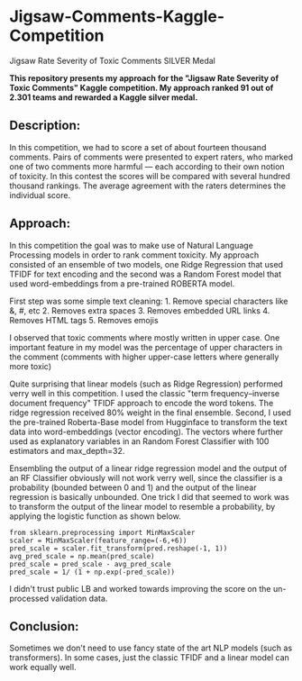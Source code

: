 # Jigsaw-Comments-Kaggle-Competition
Jigsaw Rate Severity of Toxic Comments SILVER Medal

**This repository presents my approach for the "Jigsaw Rate Severity of Toxic Comments" Kaggle competition. My approach ranked 91 out of 2.301 teams and rewarded a Kaggle silver medal.**

## Description:

In this competition, we had to score a set of about fourteen thousand comments. Pairs of comments were presented to expert raters, who marked one of two comments more harmful — each according to their own notion of toxicity. In this contest the scores will be compared with several hundred thousand rankings. The average agreement with the raters determines the individual score. 

## Approach:

In this competition the goal was to make use of Natural Language Processing models in order to rank comment toxicity.
My approach consisted of an ensemble of two models, one Ridge Regression that used TFIDF for text encoding and the second was a Random Forest model that used word-embeddings from a pre-trained ROBERTA model.

First step was some simple text cleaning:
    1. Remove special characters like &, #, etc
    2. Removes extra spaces
    3. Removes embedded URL links
    4. Removes HTML tags
    5. Removes emojis
    
I observed that toxic comments where mostly written in upper case. One important feature in my model was the percentage of upper characters in the comment (comments with higher upper-case letters where generally more toxic)

Quite surprising that linear models (such as Ridge Regression) performed verry well in this competition. I used the classic "term frequency–inverse document frequency" TFIDF approach to encode the word tokens. The ridge regression received 80% weight in the final ensemble. Second, I used the pre-trained Roberta-Base model from Hugginface to transform the text data into word-embeddings (vector encoding). The vectors where further used as explanatory variables in an Random Forest Classifier with 100 estimators and max_depth=32.

Ensembling the output of a linear ridge regression model and the output of an RF Classifier obviously will not work verry well, since the classifier is a probability (bounded between 0 and 1) and the output of the linear regression is basically unbounded. One trick I did that seemed to work was to transform the output of the linear model to resemble a probability, by applying the logistic function as shown below.

    from sklearn.preprocessing import MinMaxScaler
    scaler = MinMaxScaler(feature_range=(-6,+6))
    pred_scale = scaler.fit_transform(pred.reshape(-1, 1))
    avg_pred_scale = np.mean(pred_scale)
    pred_scale = pred_scale - avg_pred_scale
    pred_scale = 1/ (1 + np.exp(-pred_scale))

I didn't trust public LB and worked towards improving the score on the un-processed validation data.

## Conclusion:
Sometimes we don't need to use fancy state of the art NLP models (such as transformers). In some cases, just the classic TFIDF and a linear model can work equally well.
